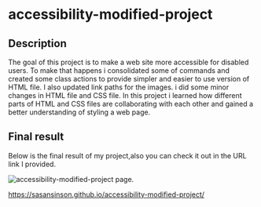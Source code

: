 # accessibility-modified-project

## Description
The goal of this project is to make a web site more accessible for disabled users. To make that happens i consolidated some of commands and created some class actions to provide simpler and easier to use version of HTML file. I also updated link paths for the images. i did some minor changes in HTML file and CSS file.
In this project i learned how different parts of HTML and CSS files are collaborating with each other and gained a better understanding of styling a web page.
## Final result
Below is the final result of my project,also you can check it out in the URL link I provided.

![accessibility-modified-project page.](./images/screenshot.png)

https://sasansinson.github.io/accessibility-modified-project/
